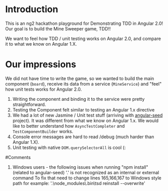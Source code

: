 # Introduction

This is an ng2 hackathon playground for Demonstrating TDD in Angular 2.0!
Our goal is to build the Mine Sweeper game, TDD!! 

We want to feel how TDD / unit testing works on Angular 2.0, and compare it to what we know on Angular 1.X.

# Our impressions

We did not have time to write the game, so we wanted to build the main component (```board```), receive its data from a service (```MineService```) and "feel" how unit tests works for Angular 2.0.

1. Writing the component and binding it to the service were pretty straightforward.
2. Testing the Component felt similar to testing an Angular 1.x directive
3. We had a lot of new Jasmine / Unit test stuff (arriving with [angular-seed](https://github.com/mgechev/angular2-seed) project). It was different from what we know on Angular 1.x. We would like to better understand how ```AsyncTestCompleter``` and ```TestComponentBuilder``` works.
4. Console error messages are hard to read /debug (much harder than Angular 1.X).
5. Unit testing with native ```DOM.querySelectorAll``` is cool (:



#Comments
1. Windows users - the following issues when running "npm install" (related to angular-seed)
	'.' is not recognized as an internal or external command
	To fix that need to change lines 165,166,167 to Windows style path for example: 
		'.\\node_modules\\.bin\\tsd reinstall --overwrite'
